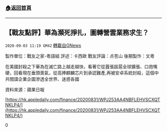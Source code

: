 ###  [:house:返回首頁](https://github.com/ourhimalayas/txt)
---

## 【戰友點評】華為瀕死掙扎，圖轉營雲業務求生？
`2020-09-03 11:19 GM42` [轉載自GNews](https://gnews.org/zh-hant/332501/)

製作單位：戰友之家-粵語組
評述：卡西歐
戰友評論：点苍山
後期製作：文粵



在美國封殺之下華為在滅亡路上越走越快，看著它從囂張跋扈全球擴張、口炮嘴硬，回看現在垂頭喪氣，從高捧麒麟芯片到承認難產,再被安卓系統封殺，這個中共間諜企業企圖滲透全世界、迷惑各國

資料來源：蘋果日報

[https://hk.appledaily.com/finance/20200831/WPJ253AA4NBFLEHVSCXQTNKLP4/](https://hk.appledaily.com/finance/20200831/WPJ253AA4NBFLEHVSCXQTNKLP4/)

0
